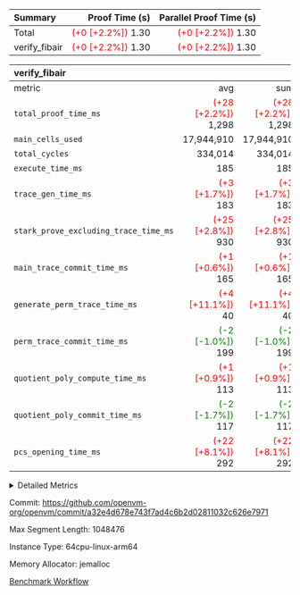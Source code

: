 | Summary | Proof Time (s) | Parallel Proof Time (s) |
|:---|---:|---:|
| Total | <span style='color: red'>(+0 [+2.2%])</span> 1.30 | <span style='color: red'>(+0 [+2.2%])</span> 1.30 |
| verify_fibair | <span style='color: red'>(+0 [+2.2%])</span> 1.30 | <span style='color: red'>(+0 [+2.2%])</span> 1.30 |


| verify_fibair |||||
|:---|---:|---:|---:|---:|
|metric|avg|sum|max|min|
| `total_proof_time_ms ` | <span style='color: red'>(+28 [+2.2%])</span> 1,298 | <span style='color: red'>(+28 [+2.2%])</span> 1,298 | <span style='color: red'>(+28 [+2.2%])</span> 1,298 | <span style='color: red'>(+28 [+2.2%])</span> 1,298 |
| `main_cells_used     ` |  17,944,910 |  17,944,910 |  17,944,910 |  17,944,910 |
| `total_cycles        ` |  334,014 |  334,014 |  334,014 |  334,014 |
| `execute_time_ms     ` |  185 |  185 |  185 |  185 |
| `trace_gen_time_ms   ` | <span style='color: red'>(+3 [+1.7%])</span> 183 | <span style='color: red'>(+3 [+1.7%])</span> 183 | <span style='color: red'>(+3 [+1.7%])</span> 183 | <span style='color: red'>(+3 [+1.7%])</span> 183 |
| `stark_prove_excluding_trace_time_ms` | <span style='color: red'>(+25 [+2.8%])</span> 930 | <span style='color: red'>(+25 [+2.8%])</span> 930 | <span style='color: red'>(+25 [+2.8%])</span> 930 | <span style='color: red'>(+25 [+2.8%])</span> 930 |
| `main_trace_commit_time_ms` | <span style='color: red'>(+1 [+0.6%])</span> 165 | <span style='color: red'>(+1 [+0.6%])</span> 165 | <span style='color: red'>(+1 [+0.6%])</span> 165 | <span style='color: red'>(+1 [+0.6%])</span> 165 |
| `generate_perm_trace_time_ms` | <span style='color: red'>(+4 [+11.1%])</span> 40 | <span style='color: red'>(+4 [+11.1%])</span> 40 | <span style='color: red'>(+4 [+11.1%])</span> 40 | <span style='color: red'>(+4 [+11.1%])</span> 40 |
| `perm_trace_commit_time_ms` | <span style='color: green'>(-2 [-1.0%])</span> 199 | <span style='color: green'>(-2 [-1.0%])</span> 199 | <span style='color: green'>(-2 [-1.0%])</span> 199 | <span style='color: green'>(-2 [-1.0%])</span> 199 |
| `quotient_poly_compute_time_ms` | <span style='color: red'>(+1 [+0.9%])</span> 113 | <span style='color: red'>(+1 [+0.9%])</span> 113 | <span style='color: red'>(+1 [+0.9%])</span> 113 | <span style='color: red'>(+1 [+0.9%])</span> 113 |
| `quotient_poly_commit_time_ms` | <span style='color: green'>(-2 [-1.7%])</span> 117 | <span style='color: green'>(-2 [-1.7%])</span> 117 | <span style='color: green'>(-2 [-1.7%])</span> 117 | <span style='color: green'>(-2 [-1.7%])</span> 117 |
| `pcs_opening_time_ms ` | <span style='color: red'>(+22 [+8.1%])</span> 292 | <span style='color: red'>(+22 [+8.1%])</span> 292 | <span style='color: red'>(+22 [+8.1%])</span> 292 | <span style='color: red'>(+22 [+8.1%])</span> 292 |



<details>
<summary>Detailed Metrics</summary>

|  | verify_program_compile_ms | total_cells | stark_prove_excluding_trace_time_ms | quotient_poly_compute_time_ms | quotient_poly_commit_time_ms | perm_trace_commit_time_ms | pcs_opening_time_ms | main_trace_commit_time_ms |
| --- | --- | --- | --- | --- | --- | --- | --- |
|  | 7 | 65,536 | 39 | 2 | 7 | 0 | 22 | 7 | 

| air_name | rows | quotient_deg | main_cols | interactions | constraints | cells |
| --- | --- | --- | --- | --- | --- | --- |
| AccessAdapterAir<2> |  | 2 |  | 5 | 12 |  | 
| AccessAdapterAir<4> |  | 2 |  | 5 | 12 |  | 
| AccessAdapterAir<8> |  | 2 |  | 5 | 12 |  | 
| FibonacciAir | 32,768 | 1 | 2 |  | 5 | 65,536 | 
| FriReducedOpeningAir |  | 2 |  | 39 | 71 |  | 
| JalRangeCheckAir |  | 2 |  | 9 | 14 |  | 
| NativePoseidon2Air<BabyBearParameters>, 1> |  | 2 |  | 136 | 572 |  | 
| PhantomAir |  | 2 |  | 3 | 5 |  | 
| ProgramAir |  | 1 |  | 1 | 4 |  | 
| VariableRangeCheckerAir |  | 1 |  | 1 | 4 |  | 
| VmAirWrapper<AluNativeAdapterAir, FieldArithmeticCoreAir> |  | 2 |  | 15 | 27 |  | 
| VmAirWrapper<BranchNativeAdapterAir, BranchEqualCoreAir<1> |  | 2 |  | 11 | 25 |  | 
| VmAirWrapper<NativeAdapterAir<2, 0>, PublicValuesCoreAir> |  | 2 |  | 11 | 29 |  | 
| VmAirWrapper<NativeLoadStoreAdapterAir<1>, NativeLoadStoreCoreAir<1> |  | 2 |  | 15 | 20 |  | 
| VmAirWrapper<NativeLoadStoreAdapterAir<4>, NativeLoadStoreCoreAir<4> |  | 2 |  | 15 | 20 |  | 
| VmAirWrapper<NativeVectorizedAdapterAir<4>, FieldExtensionCoreAir> |  | 2 |  | 15 | 27 |  | 
| VmConnectorAir |  | 2 |  | 5 | 11 |  | 
| VolatileBoundaryAir |  | 2 |  | 7 | 19 |  | 

| group | trace_gen_time_ms | total_proof_time_ms | total_cycles | total_cells | stark_prove_excluding_trace_time_ms | quotient_poly_compute_time_ms | quotient_poly_commit_time_ms | perm_trace_commit_time_ms | pcs_opening_time_ms | main_trace_commit_time_ms | main_cells_used | generate_perm_trace_time_ms | execute_time_ms |
| --- | --- | --- | --- | --- | --- | --- | --- | --- | --- | --- | --- | --- | --- |
| verify_fibair | 183 | 1,298 | 334,014 | 62,474,410 | 930 | 113 | 117 | 199 | 292 | 165 | 17,944,910 | 40 | 185 | 

| group | air_name | rows | prep_cols | perm_cols | main_cols | cells |
| --- | --- | --- | --- | --- | --- | --- |
| verify_fibair | AccessAdapterAir<2> | 131,072 |  | 16 | 11 | 3,538,944 | 
| verify_fibair | AccessAdapterAir<4> | 65,536 |  | 16 | 13 | 1,900,544 | 
| verify_fibair | AccessAdapterAir<8> | 128 |  | 16 | 17 | 4,224 | 
| verify_fibair | FriReducedOpeningAir | 2,048 |  | 84 | 27 | 227,328 | 
| verify_fibair | JalRangeCheckAir | 32,768 |  | 28 | 12 | 1,310,720 | 
| verify_fibair | NativePoseidon2Air<BabyBearParameters>, 1> | 32,768 |  | 312 | 398 | 23,265,280 | 
| verify_fibair | PhantomAir | 16,384 |  | 12 | 6 | 294,912 | 
| verify_fibair | ProgramAir | 8,192 |  | 8 | 10 | 147,456 | 
| verify_fibair | VariableRangeCheckerAir | 262,144 | 2 | 8 | 1 | 2,359,296 | 
| verify_fibair | VmAirWrapper<AluNativeAdapterAir, FieldArithmeticCoreAir> | 262,144 |  | 36 | 29 | 17,039,360 | 
| verify_fibair | VmAirWrapper<BranchNativeAdapterAir, BranchEqualCoreAir<1> | 32,768 |  | 28 | 23 | 1,671,168 | 
| verify_fibair | VmAirWrapper<NativeLoadStoreAdapterAir<1>, NativeLoadStoreCoreAir<1> | 65,536 |  | 40 | 21 | 3,997,696 | 
| verify_fibair | VmAirWrapper<NativeLoadStoreAdapterAir<4>, NativeLoadStoreCoreAir<4> | 32,768 |  | 40 | 27 | 2,195,456 | 
| verify_fibair | VmAirWrapper<NativeVectorizedAdapterAir<4>, FieldExtensionCoreAir> | 32,768 |  | 36 | 38 | 2,424,832 | 
| verify_fibair | VmConnectorAir | 2 | 1 | 16 | 5 | 42 | 
| verify_fibair | VolatileBoundaryAir | 65,536 |  | 20 | 12 | 2,097,152 | 

| group | trace_height_constraint | weighted_sum | threshold |
| --- | --- | --- | --- |
| verify_fibair | 0 | 1,085,444 | 2,013,265,921 | 
| verify_fibair | 1 | 5,411,200 | 2,013,265,921 | 
| verify_fibair | 2 | 542,722 | 2,013,265,921 | 
| verify_fibair | 3 | 5,476,612 | 2,013,265,921 | 
| verify_fibair | 4 | 65,536 | 2,013,265,921 | 
| verify_fibair | 5 | 12,851,850 | 2,013,265,921 | 

| trace_height_constraint | threshold |
| --- | --- |
| 0 | 2,013,265,921 | 

</details>


Commit: https://github.com/openvm-org/openvm/commit/a32e4d678e743f7ad4c6b2d02811032c626e7971

Max Segment Length: 1048476

Instance Type: 64cpu-linux-arm64

Memory Allocator: jemalloc

[Benchmark Workflow](https://github.com/openvm-org/openvm/actions/runs/14073038279)
